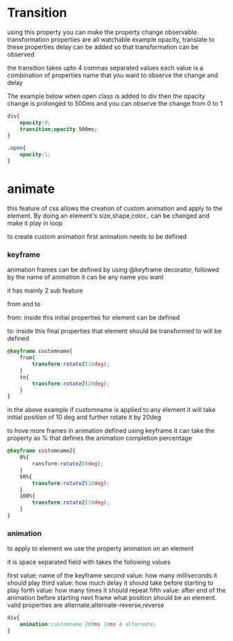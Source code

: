 # Transition

using this property you can make the property change observable.
transformation properties are all watchable example opacity, translate to these properties delay can be added so that transformation can be observed

the transition takes upto 4 commas separated values
each value is a combination of properties name that you want to observe the change and delay 

The example below when open class is added to div then the opacity change is prolonged to 500ms and you can observe the change from 0 to 1

```css
div{
    opacity:0;
    transition;opacity 500ms;
}

.open{
    opacity:1;
}
```

#  animate

this feature of css allows the creation of custom animation and apply to the element.
By doing an element's size,shape,color.. can be changed and make it play in loop

to create custom animation first animation needs to be defined

### keyframe

animation frames can be defined by using @keyframe decorator, followed by the name of animation it can be any name you want

it has mainly 2 sub feature

from and to 

from: inside this initial properties for element can be defined 

to: inside this final properties that element should be transformed to will be defined

```css
@keyframe customname{
    from{
        transform:rotateZ(10deg);
    }
    to{
        transform:rotateZ(20deg);
    }
}
```
in the above example if customname is applied to any element it will take initial position of 10 deg and further rotate it by 20deg

to hove more frames in animation defined using keyframe it can take the property as % that defines the animation completion percentage

```css
@keyframe customname2{
    0%{
        ransform:rotateZ(0deg);
    }
    50%{
        transform:rotateZ(10deg);
    }
    100%{
        transform:rotateZ(10deg);
    }
}
```

### animation
to apply to element we use the property animation on an element

it is space separated field with takes the following values

first value:  name of the keyframe
second value: how many milliseconds it should play
third value: how much delay it should take before starting to play
forth value: how many times it should repeat
fifth value: after end of the animation before starting next frame what position should be an element. valid properties are alternate,alternate-reverse,reverse

```css
div{
    animation:customname 200ms 10ms 4 alternate;
}

```